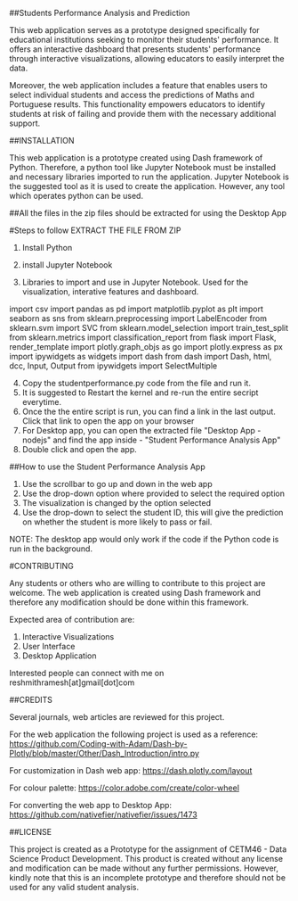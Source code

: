 ##Students Performance Analysis and Prediction

This web application serves as a prototype designed specifically for educational institutions seeking to monitor their students' performance. It offers an interactive dashboard that presents students' performance through interactive visualizations, allowing educators to easily interpret the data.

Moreover, the web application includes a feature that enables users to select individual students and access the predictions of Maths and Portuguese results. This functionality empowers educators to identify students at risk of failing and provide them with the necessary additional support.


##INSTALLATION

This web application is a prototype created using Dash framework of Python. Therefore, a python tool like Jupyter Notebook must be installed and necessary libraries imported to run the application. Jupyter Notebook is the suggested tool as it is used to create the application. However, any tool which operates python can be used.

##All the files in the zip files should be extracted for using the Desktop App 

#Steps to follow
EXTRACT THE FILE FROM ZIP

1. Install Python
2. install Jupyter Notebook

3. Libraries to import and use in Jupyter Notebook. Used for the visualization, interative features and dashboard. 

import csv
import pandas as pd
import matplotlib.pyplot as plt
import seaborn as sns
from sklearn.preprocessing import LabelEncoder
from sklearn.svm import SVC
from sklearn.model_selection import train_test_split
from sklearn.metrics import classification_report
from flask import Flask, render_template
import plotly.graph_objs as go
import plotly.express as px
import ipywidgets as widgets
import dash
from dash import Dash, html, dcc, Input, Output
from ipywidgets import SelectMultiple

4. Copy the studentperformance.py code from the file and run it. 
5. It is suggested to Restart the kernel and re-run the entire secript everytime. 
6. Once the the entire script is run, you can find a link in the last output. Click that link to open the app on your browser
7. For Desktop app, you can open the extracted file "Desktop App - nodejs" and find the app inside - "Student Performance Analysis App"
8. Double click and open the app. 


##How to use the Student Performance Analysis App

1. Use the scrollbar to go up and down in the web app
2. Use the drop-down option where provided to select the required option
3. The visualization is changed by the option selected
4. Use the drop-down to select the student ID, this will give the prediction on whether the student is more likely to pass or fail. 

NOTE: The desktop app would only work if the code if the Python code is run in the background.  

#CONTRIBUTING

Any students or others who are willing to contribute to this project are welcome. The web application is created using Dash framework and therefore any modification should be done within this framework.

Expected area of contribution are:

1. Interactive Visualizations
2. User Interface
3. Desktop Application

Interested people can connect with me on reshmithramesh[at]gmail[dot]com

##CREDITS

Several journals, web articles are reviewed for this project.
 
For the web application the following project is used as a reference: https://github.com/Coding-with-Adam/Dash-by-Plotly/blob/master/Other/Dash_Introduction/intro.py

For customization in Dash web app: https://dash.plotly.com/layout

For colour palette: https://color.adobe.com/create/color-wheel

For converting the web app to Desktop App: https://github.com/nativefier/nativefier/issues/1473 

##LICENSE

This project is created as a Prototype for the assignment of CETM46 - Data Science Product Development. This product is created without any license and modification can be made without any further permissions. However, kindly note that this is an incomplete prototype and therefore should not be used for any valid student analysis. 



